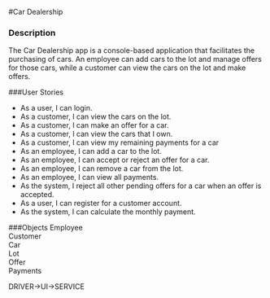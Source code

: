 #Car Dealership
### Description
The Car Dealership app is a console-based application that 
facilitates the purchasing of cars. An employee can add cars 
to the lot and manage offers for those cars, while a customer 
can view the cars on the lot and make offers.

###User Stories
* As a user, I can login.
* As a customer, I can view the cars on the lot.
* As a customer, I can make an offer for a car.
* As a customer, I can view the cars that I own.
* As a customer, I can view my remaining payments for a car
* As an employee, I can add a car to the lot.
* As an employee, I can accept or reject an offer for a car.
* As an employee, I can remove a car from the lot.
* As an employee, I can view all payments.
* As the system, I reject all other pending offers for a
 car when an offer is accepted.
* As a user, I can register for a customer account.
* As the system, I can calculate the monthly payment.

###Objects
Employee <br />
Customer <br />
Car <br />
Lot <br />
Offer <br />
Payments <br />


DRIVER->UI->SERVICE
